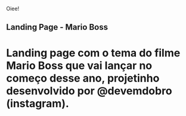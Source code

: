 Oiee! 
## Landing Page - Mario Boss
# Landing page com o tema do filme Mario Boss que vai lançar no começo desse ano, projetinho desenvolvido por @devemdobro (instagram).
